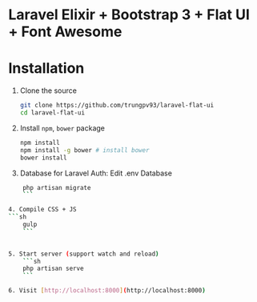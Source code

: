 # Laravel Elixir + Bootstrap 3 + Flat UI + Font Awesome

# Installation 

1. Clone the source 

	```sh
	git clone https://github.com/trungpv93/laravel-flat-ui
	cd laravel-flat-ui
	```

2. Install `npm`, `bower` package 
	```sh
	npm install 
	npm install -g bower # install bower
	bower install 
	```

3. Database for Laravel Auth: Edit .env Database
```sh
	php artisan migrate
	```

4. Compile CSS + JS
```sh
	gulp
	```
	

5. Start server (support watch and reload)
	```sh
	php artisan serve
	```

6. Visit [http://localhost:8000](http://localhost:8000)
